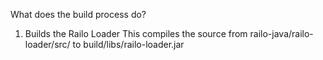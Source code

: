 What does the build process do?

1) Builds the Railo Loader
	This compiles the source from railo-java/railo-loader/src/ to build/libs/railo-loader.jar